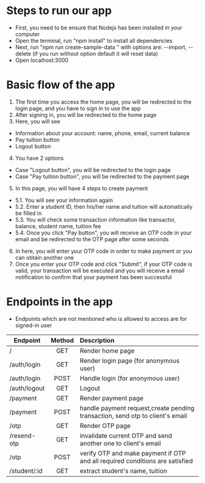 # Steps to run our app

- First, you need to be ensure that Nodejs has been installed in your computer
- Open the terminal, run "npm install" to install all dependencies
- Next, run "npm run create-sample-data <options>" with options are: --import, --delete (if you run without option default it will reset data)
- Open localhost:3000

# Basic flow of the app

1. The first time you access the home page, you will be redirected to the login page, and you have to sign in to use the app
2. After signing in, you will be redirected to the home page
3. Here, you will see

* Information about your account: name, phone, email, current balance
* Pay tuition button
* Logout button

4. You have 2 options
* Case "Logout button", you will be redirected to the login page
* Case "Pay tuition button", you will be redirected to the payment page

5. In this page, you will have 4 steps to create payment
* 5.1. You will see your information again
* 5.2. Enter a student ID, then his/her name and tuition will automatically be filled in
* 5.3. You will check some transaction information like transactor, balance, student name, tuition fee
* 5.4. Once you click "Pay button", you will receive an OTP code in your email and be redirected to the OTP page after some seconds
6. In here, you will enter your OTP code in order to make payment or you can obtain another one
7. Once you enter your OTP code and click "Submit", if your OTP code is valid, your transaction will be executed and
   you will receive a email notification to confirm that your payment has been successful

# Endpoints in the app

- Endpoints which are not mentioned who is allowed to access are for signed-in user

| Endpoint     | Method |                                                                   Description |
| ------------ | :----: | :---------------------------------------------------------------------------- |
| /            |  GET   |                                                              Render home page |
| /auth/login  |  GET   |                                        Render login page (for anonymous user) |
| /auth/login  |  POST  |                                             Handle login (for anonymous user) |
| /auth/logout |  GET   |                                                                        Logout |
| /payment     |  GET   |                                                           Render payment page |
| /payment     |  POST  | handle payment request,create pending transaction, send otp to client's email |
| /otp         |  GET   |                                                               Render OTP page |
| /resend-otp  |  GET   |                 invalidate current OTP and send another one to client's email |
| /otp         |  POST  |  verify OTP and make payment if OTP and all required conditions are satisfied |
| /student/:id |  GET   |                                               extract student's name, tuition |

